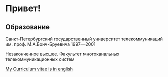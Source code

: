 # Привет!

## Образование

Санкт-Петербургский государственный университет телекоммуникаций им. проф. М.А.Бонч-Бруевича 1997—2001

Незаконченное высшее. Факультет многоканальных телекоммуникационных систем

[My Curriculum vitae is in english](./CV.en.md#readme)
